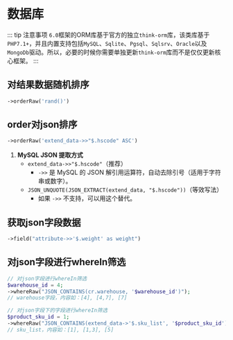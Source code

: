 # 数据库

::: tip 注意事项
`6.0`框架的ORM库基于官方的独立`think-orm`库，该类库基于`PHP7.1+`，并且内置支持包括`MySQL`、`Sqlite`、`Pgsql`、`Sqlsrv`、`Oracle`以及`MongoDb`驱动。所以，必要的时候你需要单独更新`think-orm`库而不是仅仅更新核心框架。
:::

## 对结果数据随机排序

```php
->orderRaw('rand()')
```

## order对json排序

```php
->orderRaw('extend_data->>"$.hscode" ASC')
```

1. **MySQL JSON 提取方式**
   - `extend_data->>"$.hscode"`（推荐）
     - `->>` 是 MySQL 的 JSON 解引用运算符，自动去除引号（适用于字符串或数字）。
   - `JSON_UNQUOTE(JSON_EXTRACT(extend_data, "$.hscode"))`（等效写法）
     - 如果 `->>` 不支持，可以用这个替代。

## 获取json字段数据

```php
->field("attribute->>'$.weight' as weight")
```

## 对json字段进行whereIn筛选

```php
// 对json字段进行whereIn筛选
$warehouse_id = 4;
->whereRaw("JSON_CONTAINS(cr.warehouse, '$warehouse_id')");
// warehouse字段，内容如：[4], [4,7], [7]

// 对json字段下的字段进行whereIn筛选
$product_sku_id = 1;
->whereRaw("JSON_CONTAINS(extend_data->'$.sku_list', '$product_sku_id')")
// sku_list，内容如：[1], [1,3], [5]
```